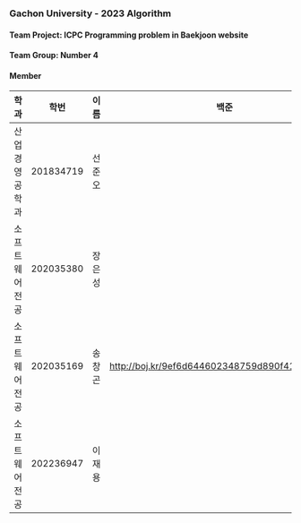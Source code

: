 ### Gachon University - 2023 Algorithm

#### Team Project: ICPC Programming problem in Baekjoon website

#### Team Group: Number 4

#### Member

|학과|학번|이름|백준|
|---|---|---|---|
|산업경영공학과|201834719|선준오|
|소프트웨어전공|202035380|장은성|
|소프트웨어전공|202035169|송창곤|<http://boj.kr/9ef6d644602348759d890f41917a40da>|
|소프트웨어전공|202236947|이재용|
